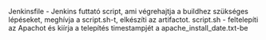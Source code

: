 Jenkinsfile - Jenkins futtató script, ami végrehajtja a buildhez szükséges lépéseket, meghívja a script.sh-t, elkészíti az artifactot.
script.sh - feltelepíti az Apachot és kiírja a telepítés timestampjét a apache_install_date.txt-be
